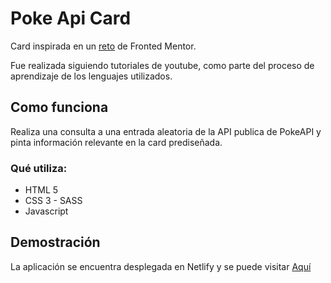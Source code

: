# Poke Api Card

Card inspirada en un [reto](http://https://www.frontendmentor.io/challenges/profile-card-component-cfArpWshJ "reto") de Fronted Mentor.

Fue realizada siguiendo tutoriales de youtube, como parte del proceso de aprendizaje de los lenguajes utilizados.

## Como funciona

Realiza una consulta a una entrada aleatoria de la API publica de PokeAPI y pinta información relevante en la card prediseñada.

### Qué utiliza:

 * HTML 5
 * CSS 3 - SASS
 * Javascript
 

 ## Demostración
 
 La aplicación se encuentra desplegada en Netlify y se puede visitar [Aquí](http://https://card-pokeapi-delconer.netlify.app/ "Aquí")
